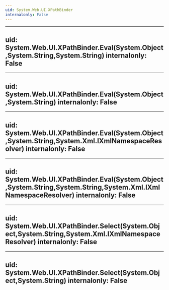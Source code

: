 ```yaml
---
uid: System.Web.UI.XPathBinder
internalonly: False
---
```


---
uid: System.Web.UI.XPathBinder.Eval(System.Object,System.String,System.String)
internalonly: False
---

---
uid: System.Web.UI.XPathBinder.Eval(System.Object,System.String)
internalonly: False
---

---
uid: System.Web.UI.XPathBinder.Eval(System.Object,System.String,System.Xml.IXmlNamespaceResolver)
internalonly: False
---

---
uid: System.Web.UI.XPathBinder.Eval(System.Object,System.String,System.String,System.Xml.IXmlNamespaceResolver)
internalonly: False
---

---
uid: System.Web.UI.XPathBinder.Select(System.Object,System.String,System.Xml.IXmlNamespaceResolver)
internalonly: False
---

---
uid: System.Web.UI.XPathBinder.Select(System.Object,System.String)
internalonly: False
---
